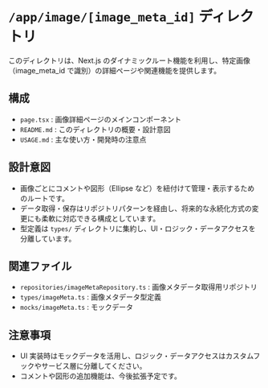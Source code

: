 # `/app/image/[image_meta_id]` ディレクトリ

このディレクトリは、Next.js のダイナミックルート機能を利用し、特定画像（image_meta_id で識別）の詳細ページや関連機能を提供します。

## 構成

- `page.tsx` : 画像詳細ページのメインコンポーネント
- `README.md` : このディレクトリの概要・設計意図
- `USAGE.md` : 主な使い方・開発時の注意点

## 設計意図

- 画像ごとにコメントや図形（Ellipse など）を紐付けて管理・表示するためのルートです。
- データ取得・保存はリポジトリパターンを経由し、将来的な永続化方式の変更にも柔軟に対応できる構成としています。
- 型定義は `types/` ディレクトリに集約し、UI・ロジック・データアクセスを分離しています。

## 関連ファイル

- `repositories/imageMetaRepository.ts` : 画像メタデータ取得用リポジトリ
- `types/imageMeta.ts` : 画像メタデータ型定義
- `mocks/imageMeta.ts` : モックデータ

## 注意事項

- UI 実装時はモックデータを活用し、ロジック・データアクセスはカスタムフックやサービス層に分離してください。
- コメントや図形の追加機能は、今後拡張予定です。
